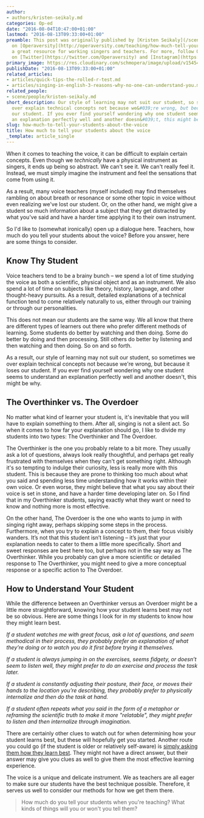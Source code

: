 ```yaml
---
author:
- authors/kristen-seikaly.md
categories: Op-ed
date: "2016-08-04T10:47:00+01:00"
lastmod: "2016-08-13T09:33:00+01:00"
preamble: This post was originally published by [Kristen Seikaly](/scene/people/kristen-seikaly)
  on [Operaversity](http://operaversity.com/teaching/how-much-tell-your-students-about-the-voice),
  a great resource for working singers and teachers. For more, follow Operaversity
  on [Twitter](https://twitter.com/Operaversity) and [Instagram](https://www.instagram.com/operaversity/).
primary_image: https://res.cloudinary.com/schmopera/image/upload/v1545409169/media/webhook-uploads/1470489153440/2016-08-06---Rubiks-Cube.jpg.jpg
publishDate: "2016-08-13T09:33:00+01:00"
related_articles:
- articles/quick-tips-the-rolled-r-test.md
- articles/singing-in-english-3-reasons-why-no-one-can-understand-you.md
related_people:
- scene/people/kristen-seikaly.md
short_description: Our style of learning may not suit our student, so sometimes we
  over explain technical concepts not because we&#039;re wrong, but because it loses
  our student. If you ever find yourself wondering why one student seems to understand
  an explanation perfectly well and another doesn&#039;t, this might be why.
slug: how-much-to-tell-your-students-about-the-voice
title: How much to tell your students about the voice
_template: article_single
---
```


When it comes to teaching the voice, it can be difficult to explain certain concepts. Even though we *technically* have a physical instrument as singers, it ends up being so abstract. We can't see it. We can't really feel it. Instead, we must simply imagine the instrument and feel the sensations that come from using it.

As a result, many voice teachers (myself included) may find themselves rambling on about breath or resonance or some other topic in voice without even realizing we've lost our student. Or, on the other hand, we might give a student so much information about a subject that they get distracted by what you've said and have a harder time applying it to their own instrument.

So I'd like to (somewhat ironically) open up a dialogue here. Teachers, how much do you tell your students about the voice? Before you answer, here are some things to consider.

## Know Thy Student

Voice teachers tend to be a brainy bunch – we spend a lot of time studying the voice as both a scientific, physical object and as an instrument. We also spend a lot of time on subjects like theory, history, language, and other thought-heavy pursuits. As a result, detailed explanations of a technical function tend to come relatively naturally to us, either through our training or through our personalities.

This does not mean our students are the same way. We all know that there are different types of learners out there who prefer different methods of learning. Some students do better by watching and then doing. Some do better by doing and then processing. Still others do better by listening and then watching and then doing. So on and so forth. 

As a result, our style of learning may not suit our student, so sometimes we over explain technical concepts not because we're wrong, but because it loses our student. If you ever find yourself wondering why one student seems to understand an explanation perfectly well and another doesn't, this might be why.

## The Overthinker vs. The Overdoer

No matter what kind of learner your student is, it's inevitable that you will have to explain something to them. After all, singing is not a silent act. So when it comes to how far your explanation should go, I like to divide my students into two types: The Overthinker and The Overdoer.

The Overthinker is the one you probably relate to a bit more. They usually ask a lot of questions, always look really thoughtful, and perhaps get really frustrated with themselves when they can't get something right. Although it's so tempting to indulge their curiosity, less is really more with this student. This is because they are prone to thinking too much about what you said and spending less time understanding how it works within their own voice. Or even worse, they might believe that what you say about their voice is set in stone, and have a harder time developing later on. So I find that in my Overthinker students, saying exactly what they want or need to know and nothing more is most effective.

On the other hand, The Overdoer is the one who wants to jump in with singing right away, perhaps skipping some steps in the process. Furthermore, when you try to explain a concept to them, their focus visibly wanders. It’s not that this student isn’t listening – it’s just that your explanation needs to cater to them a little more specifically. Short and sweet responses are best here too, but perhaps not in the say way as The Overthinker. While you probably can give a more scientific or detailed response to The Overthinker, you might need to give a more conceptual response or a specific action to The Overdoer.

## How to Understand Your Student

While the difference between an Overthinker versus an Overdoer might be a little more straightforward, knowing how your student learns best may not be so obvious. Here are some things I look for in my students to know how they might learn best.

*If a student watches me with great focus, ask a lot of questions, and seem methodical in their process, they probably prefer an explanation of what they’re doing or to watch you do it first before trying it themselves.*

*If a student is always jumping in on the exercises, seems fidgety, or doesn’t seem to listen well, they might prefer to do an exercise and process the task later.*

*If a student is constantly adjusting their posture, their face, or moves their hands to the location you’re describing, they probably prefer to physically internalize and then do the task at hand.*

*If a student often repeats what you said in the form of a metaphor or reframing the scientific truth to make it more "relatable", they might prefer to listen and then internalize through imagination.*

There are certainly other clues to watch out for when determining how your student learns best, but these will hopefully get you started. Another route you could go (if the student is older or relatively self-aware) is [simply asking them how they learn best](http://operaversity.com/teaching/teaching-first-voice-lesson/%20). They might not have a direct answer, but their answer may give you clues as well to give them the most effective learning experience.

The voice is a unique and delicate instrument. We as teachers are all eager to make sure our students have the best technique possible. Therefore, it serves us well to consider our methods for how we get them there.

>How much do you tell your students when you're teaching? What kinds of things will you or won't you tell them?


